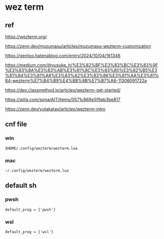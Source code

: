 
# wez term


## ref

https://wezterm.org/

https://zenn.dev/mozumasu/articles/mozumasu-wezterm-customization

https://gentoo.hatenablog.com/entry/2024/10/04/161346

https://medium.com/@yusuke_h/%E3%82%BF%E3%83%BC%E3%83%9F%E3%83%8A%E3%83%AB%E3%81%8C%E3%83%80%E3%82%B5%E3%81%84%E3%81%A8%E3%83%A2%E3%83%86%E3%81%AA%E3%81%84-wezterm%E7%B4%B9%E4%BB%8B%E7%B7%A8-11306091722a

https://dev.classmethod.jp/articles/wezterm-get-started/

https://qiita.com/sonarAIT/items/0571c869e5f9ab3be817

https://zenn.dev/yutakatay/articles/wezterm-intro


## cnf file

### win

```
$HOME/.config/wezterm/wezterm.lua
```

### mac

```
~/.config/wezterm/wezterm.lua
```


## default sh

### pwsh

```
default_prog = {'pwsh'}
```

### wsl

```
default_prog = {'wsl'}
```





